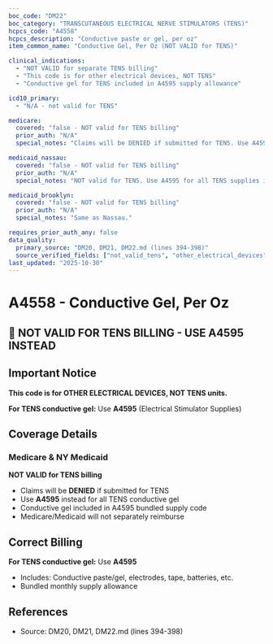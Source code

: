 ```yaml
---
boc_code: "DM22"
boc_category: "TRANSCUTANEOUS ELECTRICAL NERVE STIMULATORS (TENS)"
hcpcs_code: "A4558"
hcpcs_description: "Conductive paste or gel, per oz"
item_common_name: "Conductive Gel, Per Oz (NOT VALID for TENS)"

clinical_indications:
  - "NOT VALID for separate TENS billing"
  - "This code is for other electrical devices, NOT TENS"
  - "Conductive gel for TENS included in A4595 supply allowance"

icd10_primary:
  - "N/A - not valid for TENS"

medicare:
  covered: "false - NOT valid for TENS billing"
  prior_auth: "N/A"
  special_notes: "Claims will be DENIED if submitted for TENS. Use A4595 instead for all TENS conductive gel. Medicare/Medicaid will not separately reimburse. Included in A4595 bundled supply code."

medicaid_nassau:
  covered: "false - NOT valid for TENS billing"
  prior_auth: "N/A"
  special_notes: "NOT valid for TENS. Use A4595 for all TENS supplies including conductive gel."

medicaid_brooklyn:
  covered: "false - NOT valid for TENS billing"
  prior_auth: "N/A"
  special_notes: "Same as Nassau."

requires_prior_auth_any: false
data_quality:
  primary_source: "DM20, DM21, DM22.md (lines 394-398)"
  source_verified_fields: ["not_valid_tens", "other_electrical_devices", "use_a4595_instead", "included_bundled"]
last_updated: "2025-10-30"
---
```


# A4558 - Conductive Gel, Per Oz

## 🚨 NOT VALID FOR TENS BILLING - USE A4595 INSTEAD

## Important Notice
**This code is for OTHER ELECTRICAL DEVICES, NOT TENS units.**

**For TENS conductive gel:** Use **A4595** (Electrical Stimulator Supplies)

## Coverage Details

### Medicare & NY Medicaid
**NOT VALID for TENS billing**
- Claims will be **DENIED** if submitted for TENS
- Use **A4595** instead for all TENS conductive gel
- Conductive gel included in A4595 bundled supply code
- Medicare/Medicaid will not separately reimburse

## Correct Billing
**For TENS conductive gel:** Use **A4595**
- Includes: Conductive paste/gel, electrodes, tape, batteries, etc.
- Bundled monthly supply allowance

## References
- Source: DM20, DM21, DM22.md (lines 394-398)
